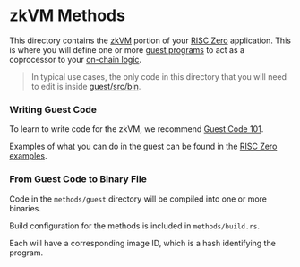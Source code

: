 # zkVM Methods

This directory contains the [zkVM] portion of your [RISC Zero] application.
This is where you will define one or more [guest programs] to act as a coprocessor to your [on-chain logic].

> In typical use cases, the only code in this directory that you will need to edit is inside [guest/src/bin].


### Writing Guest Code

To learn to write code for the zkVM, we recommend [Guest Code 101].

Examples of what you can do in the guest can be found in the [RISC Zero examples].


### From Guest Code to Binary File

Code in the `methods/guest` directory will be compiled into one or more binaries.

Build configuration for the methods is included in `methods/build.rs`.

Each will have a corresponding image ID, which is a hash identifying the program.


[zkVM]: https://dev.risczero.com/zkvm
[RISC Zero]: https://www.risczero.com/
[guest programs]: https://dev.risczero.com/terminology#guest-program
[on-chain logic]: ../contracts/
[guest/src/bin]: ./guest/src/bin/
[Guest Code 101]: https://dev.risczero.com/zkvm/developer-guide/guest-code-101
[RISC Zero examples]: https://github.com/risc0/tree/v0.18.0/examples